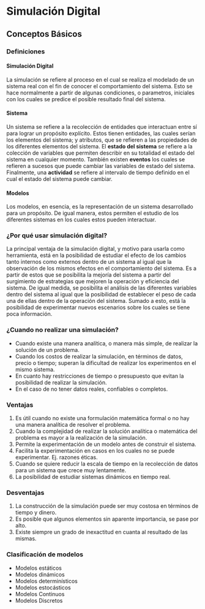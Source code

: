 # Simulación Digital

## Conceptos Básicos

### Definiciones

#### Simulación Digital

La simulación se refiere al proceso en el cual se realiza el modelado de un sistema real con el fin de conocer el comportamiento del sistema. Esto se hace normalmente a partir de algunas condiciones, o parametros, iniciales con los cuales se predice el posible resultado final del sistema.

#### Sistema

Un sistema se refiere a la recolección de entidades que interactuan entre sí para lograr un propósito explícito. Estos tienen entidades, las cuales serían los elementos del sistema; y atributos, que se refieren a las propiedades de los diferentes elementos del sistema.
El **estado del sistema** se refiere a la colección de variables que permiten describir en su totalidad el estado del sistema en cualquier momento.
También existen **eventos** los cuales se refieren a sucesos que puede cambiar las variables de estado del sistema.
Finalmente, una **actividad** se refiere al intervalo de tiempo definido en el cual el estado del sistema puede cambiar.

#### Modelos

Los modelos, en esencia, es la representación de un sistema desarrollado para un propósito.
De igual manera, estos permiten el estudio de los diferentes sistemas en los cuales estos pueden interactuar.

### ¿Por qué usar simulación digital?

La principal ventaja de la simulación digital, y motivo para usarla como herramienta, está en la posibilidad de estudiar el efecto de los cambios tanto internos como externos dentro de un sistema al igual que la observación de los mismos efectos en el comportamiento del sistema.
Es a partir de estos que se posibilita la mejoría del sistema a partir del surgimiento de estrategias que mejoren la operación y eficiencia del sistema. De igual medida, se posibilita el análisis de las diferentes variables dentro del sistema al igual que la posibilidad de establecer el peso de cada una de ellas dentro de la operación del sistema.
Sumado a esto, está la posibilidad de experimentar nuevos escenarios sobre los cuales se tiene poca información.

### ¿Cuando no realizar una simulación?

-   Cuando existe una manera analítica, o manera más simple, de realizar la solución de un problema.
-   Cuando los costos de realizar la simulación, en términos de datos, precio o tiempo; superan la dificultad de realizar los experimentos en el mismo sistema.
-   En cuanto hay restricciones de tiempo o presupuesto que evitan la posibilidad de realizar la simulación.
-   En el caso de no tener datos reales, confiables o completos.

### Ventajas

1. Es útil cuando no existe una formulación matemática formal o no hay una manera analítica de resolver el problema.
2. Cuando la complejidad de realizar la solución analítica o matemática del problema es mayor a la realización de la simulación.
3. Permite la experimentación de un modelo antes de construir el sistema.
4. Facilita la experimentación en casos en los cuales no se puede experimentar. Ej. razones éticas.
5. Cuando se quiere reducir la escala de tiempo en la recolección de datos para un sistema que crece muy lentamente.
6. La posibilidad de estudiar sistemas dinámicos en tiempo real.

### Desventajas

1. La construcción de la simulación puede ser muy costosa en términos de tiempo y dinero.
2. Es posible que algunos elementos sin aparente importancia, se pase por alto.
3. Existe siempre un grado de inexactitud en cuanta al resultado de las mismas.

### Clasificación de modelos

-   Modelos estáticos
-   Modelos dinámicos
-   Modelos determinísticos
-   Modelos estocásticos
-   Modelos Continuos
-   Modelos Discretos
